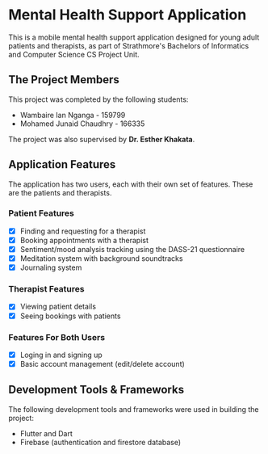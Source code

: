 # Mental Health Support Application 

This is a mobile mental health support application designed for young adult patients and therapists, as part of Strathmore's Bachelors of Informatics and Computer Science CS Project Unit.

## The Project Members
This project was completed by the following students:
- Wambaire Ian Nganga - 159799
- Mohamed Junaid Chaudhry - 166335

The project was also supervised by **Dr. Esther Khakata**.

## Application Features
The application has two users, each with their own set of features. These are the patients and therapists.

### Patient Features
- [x] Finding and requesting for a therapist
- [x] Booking appointments with a therapist
- [x] Sentiment/mood analysis tracking using the DASS-21 questionnaire
- [x] Meditation system with background soundtracks
- [x] Journaling system

### Therapist Features
- [x] Viewing patient details
- [x] Seeing bookings with patients

### Features For Both Users
- [x] Loging in and signing up
- [x] Basic account management (edit/delete account)

## Development Tools & Frameworks
The following development tools and frameworks were used in building the project:
- Flutter and Dart
- Firebase (authentication and firestore database)
